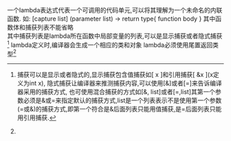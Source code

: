 一个lambda表达式代表一个可调用的代码单元,可以将其理解为一个未命名的内联函数.
如: \[capture list] (parameter list) -> return type{ function body }
其中函数体和捕获列表不能省略  
其中捕获列表是lambda所在函数中局部变量的列表,可以是显示捕获或者隐式捕获[^捕获]
lambda定义时,编译器会生成一个相应的类和对象
lambda必须使用尾置返回类型[^尾至返回类型]






[^捕获]: 捕获可以是显示或者隐式的,显示捕获包含值捕获如[ x ]和引用捕获\[ &x ](x定义为int x), 隐式捕获让编译器来推测捕获内容,可以使用\[&]或者\[=]来告诉编译器采用的捕获方式, 也可使用混合捕获的方式如\[&, list]或者\[=,list]其第一个参数必须是&或=来指定默认的捕获方式,list是一个列表表示不是使用第一个参数(=或&)的捕获方式,即第一个符合是&后面列表只能用值捕获,是=后面列表只能用引用捕获.


[^尾至返回类型]: